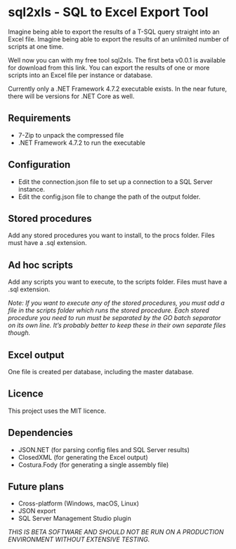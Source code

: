 # sql2xls - SQL to Excel Export Tool

Imagine being able to export the results of a T-SQL query straight into an Excel file. Imagine being able to export the results of an unlimited number of scripts at one time.

Well now you can with my free tool sql2xls. The first beta v0.0.1 is available for download from this link. You can export the results of one or more scripts into an Excel file per instance or database.

Currently only a .NET Framework 4.7.2 executable exists. In the near future, there will be versions for .NET Core as well.

## Requirements

- 7-Zip to unpack the compressed file
- .NET Framework 4.7.2 to run the executable

## Configuration

- Edit the connection.json file to set up a connection to a SQL Server instance.
- Edit the config.json file to change the path of the output folder.

## Stored procedures

Add any stored procedures you want to install, to the procs folder. Files must have a .sql extension.

## Ad hoc scripts

Add any scripts you want to execute, to the scripts folder. Files must have a .sql extension.

_Note: If you want to execute any of the stored procedures, you must add a file in the scripts folder which runs the stored procedure. Each stored procedure you need to run must be separated by the GO batch separator on its own line. It’s probably better to keep these in their own separate files though._

## Excel output

One file is created per database, including the master database.

## Licence

This project uses the MIT licence.

## Dependencies

- JSON.NET (for parsing config files and SQL Server results)
- ClosedXML (for generating the Excel output)
- Costura.Fody (for generating a single assembly file)

## Future plans

- Cross-platform (Windows, macOS, Linux)
- JSON export
- SQL Server Management Studio plugin

_THIS IS BETA SOFTWARE AND SHOULD NOT BE RUN ON A PRODUCTION ENVIRONMENT WITHOUT EXTENSIVE TESTING._